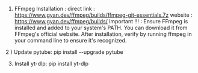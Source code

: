 1) FFmpeg Installation : 
direct link : https://www.gyan.dev/ffmpeg/builds/ffmpeg-git-essentials.7z
website : https://www.gyan.dev/ffmpeg/builds/
important !!! : Ensure FFmpeg is installed and added to your system's PATH. You can download it from FFmpeg's official website.
After installation, verify by running ffmpeg in your command line to ensure it's recognized.

2 ) Update pytube: pip install --upgrade pytube

3) Install yt-dlp: pip install yt-dlp
